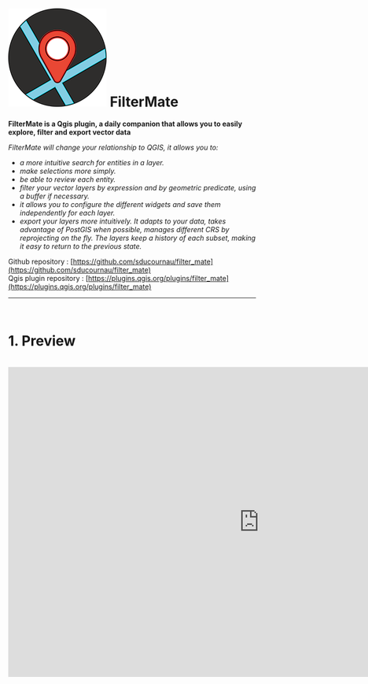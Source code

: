 # ![alt title logo](https://github.com/sducournau/filter_mate/blob/main/icon.png?raw=true) FilterMate

**FilterMate is a Qgis plugin, a daily companion that allows you to easily explore, filter and export vector data**

*FilterMate will change your relationship to QGIS, it allows you to:*
- *a more intuitive search for entities in a layer.*
- *make selections more simply.*
- *be able to review each entity.*
- *filter your vector layers by expression and by geometric predicate, using a buffer if necessary.*
- *it allows you to configure the different widgets and save them independently for each layer.*
- *export your layers more intuitively.*
*It adapts to your data, takes advantage of PostGIS when possible, manages different CRS by reprojecting on the fly.*
*The layers keep a history of each subset, making it easy to return to the previous state.*

Github repository : [https://github.com/sducournau/filter_mate](https://github.com/sducournau/filter_mate)
<br>
Qgis plugin repository : [https://plugins.qgis.org/plugins/filter_mate](https://plugins.qgis.org/plugins/filter_mate)

******

<br>

# 1. Preview
<br>

<iframe width="1020" height="630" src="https://www.youtube.com/embed/2gOEPrdl2Bo?si=_YGOAjwUPLth91pf" title="YouTube video player" frameborder="0" allow="accelerometer; autoplay; clipboard-write; encrypted-media; gyroscope; picture-in-picture; web-share" allowfullscreen></iframe>
